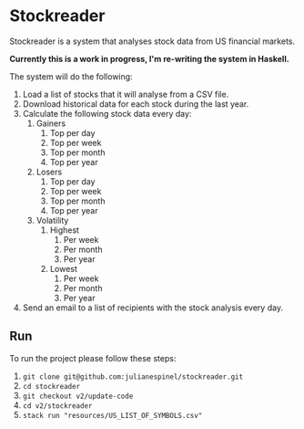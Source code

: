 # Stockreader

Stockreader is a system that analyses stock data from US financial markets.

**Currently this is a work in progress, I'm re-writing the system in Haskell.**

The system will do the following:

1. Load a list of stocks that it will analyse from a CSV file.
2. Download historical data for each stock during the last year.
3. Calculate the following stock data every day:
   1. Gainers
      1. Top per day
      2. Top per week
      3. Top per month
      4. Top per year
   2. Losers
      1. Top per day
      2. Top per week
      3. Top per month
      4. Top per year
   3. Volatility
      1. Highest
         1. Per week
         2. Per month
         3. Per year
      2. Lowest
         1. Per week
         2. Per month
         3. Per year
4. Send an email to a list of recipients with the stock analysis every day.

## Run

To run the project please follow these steps:

1. `git clone git@github.com:julianespinel/stockreader.git`
2. `cd stockreader`
3. `git checkout v2/update-code`
4. `cd v2/stockreader`
5. `stack run "resources/US_LIST_OF_SYMBOLS.csv"`
